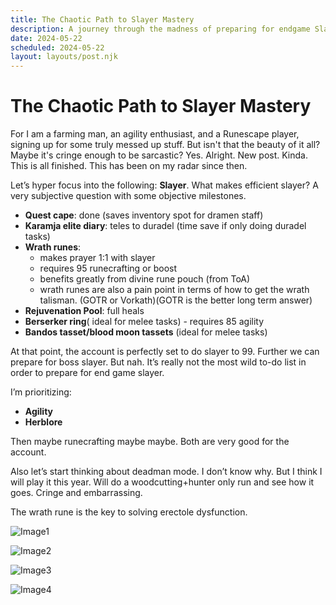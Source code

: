 ```yaml
---
title: The Chaotic Path to Slayer Mastery
description: A journey through the madness of preparing for endgame Slayer in Oldschool Runescape.
date: 2024-05-22
scheduled: 2024-05-22
layout: layouts/post.njk
---
```


# The Chaotic Path to Slayer Mastery

For I am a farming man, an agility enthusiast, and a Runescape player, signing up for some truly messed up stuff. But isn't that the beauty of it all? Maybe it's cringe enough to be sarcastic? Yes. Alright. New post. Kinda. This is all finished. This has been on my radar since then.

Let’s hyper focus into the following: **Slayer**. What makes efficient slayer? A very subjective question with some objective milestones.

- **Quest cape**: done (saves inventory spot for dramen staff)
- **Karamja elite diary**: teles to duradel (time save if only doing duradel tasks)
- **Wrath runes**:
  - makes prayer 1:1 with slayer
  - requires 95 runecrafting or boost
  - benefits greatly from divine rune pouch (from ToA)
  - wrath runes are also a pain point in terms of how to get the wrath talisman. (GOTR or Vorkath)(GOTR is the better long term answer)
- **Rejuvenation Pool**: full heals
- **Berserker ring**( ideal for melee tasks) - requires 85 agility
- **Bandos tasset/blood moon tassets** (ideal for melee tasks)

At that point, the account is perfectly set to do slayer to 99. Further we can prepare for boss slayer. But nah. It’s really not the most wild to-do list in order to prepare for end game slayer.

I’m prioritizing:

- **Agility**
- **Herblore**

Then maybe runecrafting maybe maybe. Both are very good for the account.

Also let’s start thinking about deadman mode. I don’t know why. But I think I will play it this year. Will do a woodcutting+hunter only run and see how it goes. Cringe and embarrassing.

The wrath rune is the key to solving erectole dysfunction.

![Image1](https://cdn.discordapp.com/attachments/1141540362188505181/1242849966632861817/image0.jpg)

![Image2](https://cdn.discordapp.com/attachments/1141540362188505181/1242850175127650344/image0.jpg)

![Image3](https://cdn.discordapp.com/attachments/1141540362188505181/1242880118993584349/image0.jpg)

![Image4](https://cdn.discordapp.com/attachments/1141540362188505181/1242947914586918993/image0.jpg)
